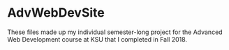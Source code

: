 # AdvWebDevSite
These files made up my individual semester-long project for the Advanced Web Development course at KSU that I completed in Fall 2018. 
